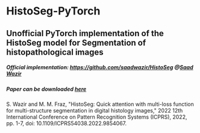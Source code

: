 # HistoSeg-PyTorch
Unofficial PyTorch implementation of the HistoSeg model for Segmentation of histopathological images
---
##### Official implementation: https://github.com/saadwazir/HistoSeg @[Saad Wazir](https://github.com/saadwazir)
##### Paper can be downloaded [here](https://www.researchgate.net/publication/362817207_HistoSeg_Quick_attention_with_multi-loss_function_for_multi-structure_segmentation_in_digital_histology_images)
S. Wazir and M. M. Fraz, "HistoSeg: Quick attention with multi-loss function for multi-structure segmentation in digital histology images," 2022 12th International Conference on Pattern Recognition Systems (ICPRS), 2022, pp. 1-7, doi: 10.1109/ICPRS54038.2022.9854067.

